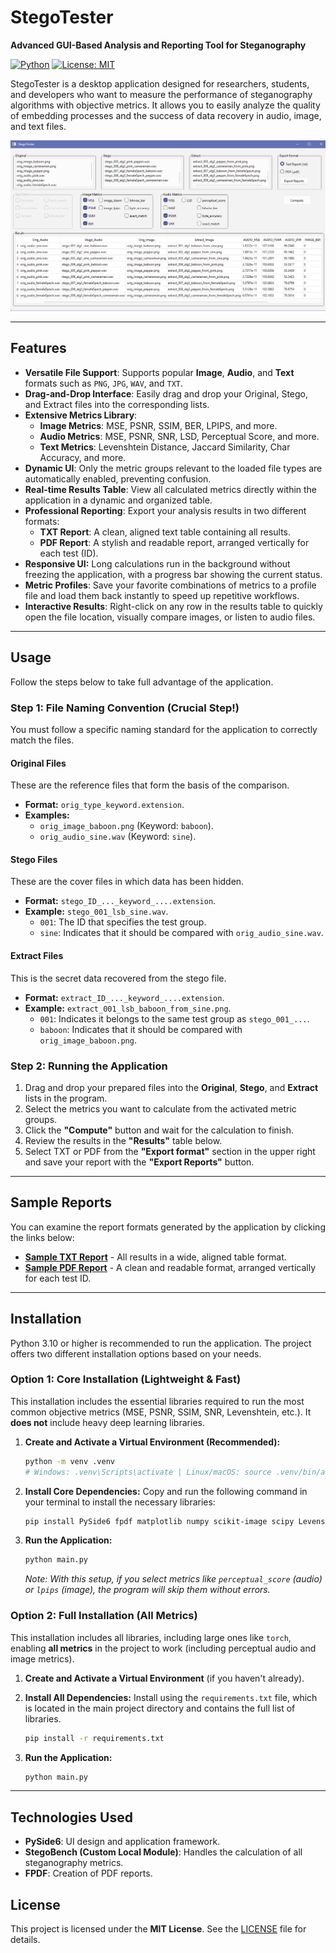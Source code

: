 # StegoTester

**Advanced GUI-Based Analysis and Reporting Tool for Steganography**

[![Python](https://img.shields.io/badge/Python-3.10+-blue.svg)](https://www.python.org/downloads/)
[![License: MIT](https://img.shields.io/badge/License-MIT-yellow.svg)](https://opensource.org/licenses/MIT)

StegoTester is a desktop application designed for researchers, students, and developers who want to measure the performance of steganography algorithms with objective metrics. It allows you to easily analyze the quality of embedding processes and the success of data recovery in audio, image, and text files.

![StegoTester Main Application Screen](assets/main_app.png)

---

## Features

- **Versatile File Support**: Supports popular **Image**, **Audio**, and **Text** formats such as `PNG`, `JPG`, `WAV`, and `TXT`.
- **Drag-and-Drop Interface**: Easily drag and drop your Original, Stego, and Extract files into the corresponding lists.
- **Extensive Metrics Library**:
  - **Image Metrics**: MSE, PSNR, SSIM, BER, LPIPS, and more.
  - **Audio Metrics**: MSE, PSNR, SNR, LSD, Perceptual Score, and more.
  - **Text Metrics**: Levenshtein Distance, Jaccard Similarity, Char Accuracy, and more.
- **Dynamic UI**: Only the metric groups relevant to the loaded file types are automatically enabled, preventing confusion.
- **Real-time Results Table**: View all calculated metrics directly within the application in a dynamic and organized table.
- **Professional Reporting**: Export your analysis results in two different formats:
  - **TXT Report**: A clean, aligned text table containing all results.
  - **PDF Report**: A stylish and readable report, arranged vertically for each test (ID).
- **Responsive UI:** Long calculations run in the background without freezing the application, with a progress bar showing the current status.
- **Metric Profiles**: Save your favorite combinations of metrics to a profile file and load them back instantly to speed up repetitive workflows.
- **Interactive Results**: Right-click on any row in the results table to quickly open the file location, visually compare images, or listen to audio files.


---

## Usage

Follow the steps below to take full advantage of the application.

### Step 1: File Naming Convention (Crucial Step!)

You must follow a specific naming standard for the application to correctly match the files.

#### **Original Files**
These are the reference files that form the basis of the comparison.
- **Format:** `orig_type_keyword.extension`.
- **Examples:**
  - `orig_image_baboon.png` (Keyword: `baboon`).
  - `orig_audio_sine.wav` (Keyword: `sine`).

#### **Stego Files**
These are the cover files in which data has been hidden.
- **Format:** `stego_ID_..._keyword_....extension`.
- **Example:** `stego_001_lsb_sine.wav`.
  - `001`: The ID that specifies the test group.
  - `sine`: Indicates that it should be compared with `orig_audio_sine.wav`.

#### **Extract Files**
This is the secret data recovered from the stego file.
- **Format:** `extract_ID_..._keyword_....extension`.
- **Example:** `extract_001_lsb_baboon_from_sine.png`.
  - `001`: Indicates it belongs to the same test group as `stego_001_...`.
  - `baboon`: Indicates that it should be compared with `orig_image_baboon.png`.

### Step 2: Running the Application

1.  Drag and drop your prepared files into the **Original**, **Stego**, and **Extract** lists in the program.
2.  Select the metrics you want to calculate from the activated metric groups.
3.  Click the **"Compute"** button and wait for the calculation to finish.
4.  Review the results in the **"Results"** table below.
5.  Select TXT or PDF from the **"Export format"** section in the upper right and save your report with the **"Export Reports"** button.

---

## Sample Reports

You can examine the report formats generated by the application by clicking the links below:

- **[Sample TXT Report](assets/metrics_20250824_161602.txt)** - All results in a wide, aligned table format.
- **[Sample PDF Report](assets/metrics_20250824_162034.pdf)** - A clean and readable format, arranged vertically for each test ID.

---

## Installation

Python 3.10 or higher is recommended to run the application. The project offers two different installation options based on your needs.

### Option 1: Core Installation (Lightweight & Fast)

This installation includes the essential libraries required to run the most common objective metrics (MSE, PSNR, SSIM, SNR, Levenshtein, etc.). It **does not** include heavy deep learning libraries.

1.  **Create and Activate a Virtual Environment (Recommended):**
    ```bash
    python -m venv .venv
    # Windows: .venv\Scripts\activate | Linux/macOS: source .venv/bin/activate
    ```

2.  **Install Core Dependencies:**
    Copy and run the following command in your terminal to install the necessary libraries:
    ```bash
    pip install PySide6 fpdf matplotlib numpy scikit-image scipy Levenshtein RapidFuzz
    ```

3.  **Run the Application:**
    ```bash
    python main.py
    ```
    *Note: With this setup, if you select metrics like `perceptual_score` (audio) or `lpips` (image), the program will skip them without errors.*


### Option 2: Full Installation (All Metrics)

This installation includes all libraries, including large ones like `torch`, enabling **all metrics** in the project to work (including perceptual audio and image metrics).

1.  **Create and Activate a Virtual Environment** (if you haven't already).

2.  **Install All Dependencies:**
    Install using the `requirements.txt` file, which is located in the main project directory and contains the full list of libraries.
    ```bash
    pip install -r requirements.txt
    ```

3.  **Run the Application:**
    ```bash
    python main.py
    ```

---

## Technologies Used

- **PySide6**: UI design and application framework.
- **StegoBench (Custom Local Module)**: Handles the calculation of all steganography metrics.
- **FPDF**: Creation of PDF reports.

## License

This project is licensed under the **MIT License**. See the [LICENSE](LICENSE) file for details.